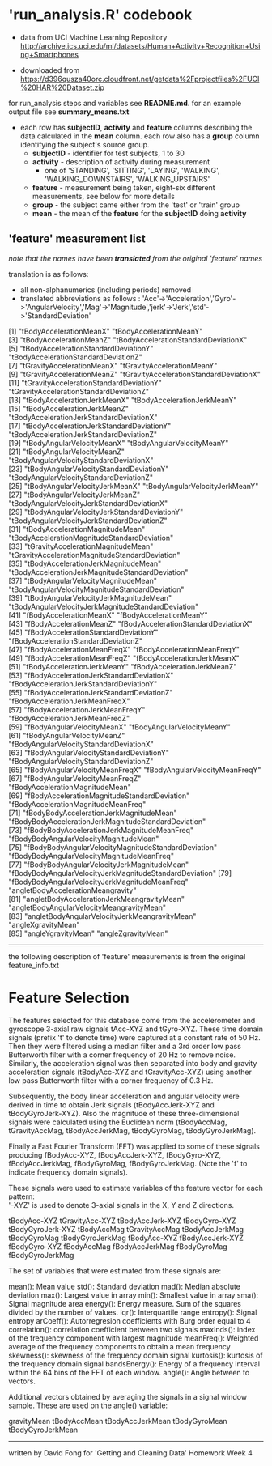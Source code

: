 # 'run_analysis.R' codebook

* data from UCI Machine Learning Repository
http://archive.ics.uci.edu/ml/datasets/Human+Activity+Recognition+Using+Smartphones

* downloaded from 
https://d396qusza40orc.cloudfront.net/getdata%2Fprojectfiles%2FUCI%20HAR%20Dataset.zip


for run_analysis steps and variables see **README.md**.
for an example output file see **summary_means.txt**

* each row has **subjectID**, **activity** and **feature** columns describing the data calculated in the **mean** column. each row also has a **group** column identifying the subject's source group.
  * **subjectID** - identifier for test subjects, 1 to 30
  * **activity** - description of activity during measurement
    * one of 'STANDING', 'SITTING', 'LAYING', 'WALKING', 'WALKING_DOWNSTAIRS', 'WALKING_UPSTAIRS'
  * **feature** - measurement being taken, eight-six different measurements, see below for more details
  * **group** - the subject came either from the 'test' or 'train' group
  * **mean** - the mean of the **feature** for the **subjectID** doing **activity**

## 'feature' measurement list

*note that the names have been **translated** from the original 'feature' names*

translation is as follows:
* all non-alphanumerics (including periods) removed
* translated abbreviations as follows : 'Acc'->'Acceleration','Gyro'->'AngularVelocity','Mag'->'Magnitude','jerk'->'Jerk','std'->'StandardDeviation'

 [1] "tBodyAccelerationMeanX"                                 "tBodyAccelerationMeanY"                                
 [3] "tBodyAccelerationMeanZ"                                 "tBodyAccelerationStandardDeviationX"                   
 [5] "tBodyAccelerationStandardDeviationY"                    "tBodyAccelerationStandardDeviationZ"                   
 [7] "tGravityAccelerationMeanX"                              "tGravityAccelerationMeanY"                             
 [9] "tGravityAccelerationMeanZ"                              "tGravityAccelerationStandardDeviationX"                
[11] "tGravityAccelerationStandardDeviationY"                 "tGravityAccelerationStandardDeviationZ"                
[13] "tBodyAccelerationJerkMeanX"                             "tBodyAccelerationJerkMeanY"                            
[15] "tBodyAccelerationJerkMeanZ"                             "tBodyAccelerationJerkStandardDeviationX"               
[17] "tBodyAccelerationJerkStandardDeviationY"                "tBodyAccelerationJerkStandardDeviationZ"               
[19] "tBodyAngularVelocityMeanX"                              "tBodyAngularVelocityMeanY"                             
[21] "tBodyAngularVelocityMeanZ"                              "tBodyAngularVelocityStandardDeviationX"                
[23] "tBodyAngularVelocityStandardDeviationY"                 "tBodyAngularVelocityStandardDeviationZ"                
[25] "tBodyAngularVelocityJerkMeanX"                          "tBodyAngularVelocityJerkMeanY"                         
[27] "tBodyAngularVelocityJerkMeanZ"                          "tBodyAngularVelocityJerkStandardDeviationX"            
[29] "tBodyAngularVelocityJerkStandardDeviationY"             "tBodyAngularVelocityJerkStandardDeviationZ"            
[31] "tBodyAccelerationMagnitudeMean"                         "tBodyAccelerationMagnitudeStandardDeviation"           
[33] "tGravityAccelerationMagnitudeMean"                      "tGravityAccelerationMagnitudeStandardDeviation"        
[35] "tBodyAccelerationJerkMagnitudeMean"                     "tBodyAccelerationJerkMagnitudeStandardDeviation"       
[37] "tBodyAngularVelocityMagnitudeMean"                      "tBodyAngularVelocityMagnitudeStandardDeviation"        
[39] "tBodyAngularVelocityJerkMagnitudeMean"                  "tBodyAngularVelocityJerkMagnitudeStandardDeviation"    
[41] "fBodyAccelerationMeanX"                                 "fBodyAccelerationMeanY"                                
[43] "fBodyAccelerationMeanZ"                                 "fBodyAccelerationStandardDeviationX"                   
[45] "fBodyAccelerationStandardDeviationY"                    "fBodyAccelerationStandardDeviationZ"                   
[47] "fBodyAccelerationMeanFreqX"                             "fBodyAccelerationMeanFreqY"                            
[49] "fBodyAccelerationMeanFreqZ"                             "fBodyAccelerationJerkMeanX"                            
[51] "fBodyAccelerationJerkMeanY"                             "fBodyAccelerationJerkMeanZ"                            
[53] "fBodyAccelerationJerkStandardDeviationX"                "fBodyAccelerationJerkStandardDeviationY"               
[55] "fBodyAccelerationJerkStandardDeviationZ"                "fBodyAccelerationJerkMeanFreqX"                        
[57] "fBodyAccelerationJerkMeanFreqY"                         "fBodyAccelerationJerkMeanFreqZ"                        
[59] "fBodyAngularVelocityMeanX"                              "fBodyAngularVelocityMeanY"                             
[61] "fBodyAngularVelocityMeanZ"                              "fBodyAngularVelocityStandardDeviationX"                
[63] "fBodyAngularVelocityStandardDeviationY"                 "fBodyAngularVelocityStandardDeviationZ"                
[65] "fBodyAngularVelocityMeanFreqX"                          "fBodyAngularVelocityMeanFreqY"                         
[67] "fBodyAngularVelocityMeanFreqZ"                          "fBodyAccelerationMagnitudeMean"                        
[69] "fBodyAccelerationMagnitudeStandardDeviation"            "fBodyAccelerationMagnitudeMeanFreq"                    
[71] "fBodyBodyAccelerationJerkMagnitudeMean"                 "fBodyBodyAccelerationJerkMagnitudeStandardDeviation"   
[73] "fBodyBodyAccelerationJerkMagnitudeMeanFreq"             "fBodyBodyAngularVelocityMagnitudeMean"                 
[75] "fBodyBodyAngularVelocityMagnitudeStandardDeviation"     "fBodyBodyAngularVelocityMagnitudeMeanFreq"             
[77] "fBodyBodyAngularVelocityJerkMagnitudeMean"              "fBodyBodyAngularVelocityJerkMagnitudeStandardDeviation"
[79] "fBodyBodyAngularVelocityJerkMagnitudeMeanFreq"          "angletBodyAccelerationMeangravity"                     
[81] "angletBodyAccelerationJerkMeangravityMean"              "angletBodyAngularVelocityMeangravityMean"              
[83] "angletBodyAngularVelocityJerkMeangravityMean"           "angleXgravityMean"                                     
[85] "angleYgravityMean"                                      "angleZgravityMean"  

-----------------------------------

the following description of 'feature' measurements is from the original feature_info.txt

Feature Selection 
=================

The features selected for this database come from the accelerometer and gyroscope 3-axial raw signals tAcc-XYZ and tGyro-XYZ. These time domain signals (prefix 't' to denote time) were captured at a constant rate of 50 Hz. Then they were filtered using a median filter and a 3rd order low pass Butterworth filter with a corner frequency of 20 Hz to remove noise. Similarly, the acceleration signal was then separated into body and gravity acceleration signals (tBodyAcc-XYZ and tGravityAcc-XYZ) using another low pass Butterworth filter with a corner frequency of 0.3 Hz. 

Subsequently, the body linear acceleration and angular velocity were derived in time to obtain Jerk signals (tBodyAccJerk-XYZ and tBodyGyroJerk-XYZ). Also the magnitude of these three-dimensional signals were calculated using the Euclidean norm (tBodyAccMag, tGravityAccMag, tBodyAccJerkMag, tBodyGyroMag, tBodyGyroJerkMag). 

Finally a Fast Fourier Transform (FFT) was applied to some of these signals producing fBodyAcc-XYZ, fBodyAccJerk-XYZ, fBodyGyro-XYZ, fBodyAccJerkMag, fBodyGyroMag, fBodyGyroJerkMag. (Note the 'f' to indicate frequency domain signals). 

These signals were used to estimate variables of the feature vector for each pattern:  
'-XYZ' is used to denote 3-axial signals in the X, Y and Z directions.

tBodyAcc-XYZ
tGravityAcc-XYZ
tBodyAccJerk-XYZ
tBodyGyro-XYZ
tBodyGyroJerk-XYZ
tBodyAccMag
tGravityAccMag
tBodyAccJerkMag
tBodyGyroMag
tBodyGyroJerkMag
fBodyAcc-XYZ
fBodyAccJerk-XYZ
fBodyGyro-XYZ
fBodyAccMag
fBodyAccJerkMag
fBodyGyroMag
fBodyGyroJerkMag

The set of variables that were estimated from these signals are: 

mean(): Mean value
std(): Standard deviation
mad(): Median absolute deviation 
max(): Largest value in array
min(): Smallest value in array
sma(): Signal magnitude area
energy(): Energy measure. Sum of the squares divided by the number of values. 
iqr(): Interquartile range 
entropy(): Signal entropy
arCoeff(): Autorregresion coefficients with Burg order equal to 4
correlation(): correlation coefficient between two signals
maxInds(): index of the frequency component with largest magnitude
meanFreq(): Weighted average of the frequency components to obtain a mean frequency
skewness(): skewness of the frequency domain signal 
kurtosis(): kurtosis of the frequency domain signal 
bandsEnergy(): Energy of a frequency interval within the 64 bins of the FFT of each window.
angle(): Angle between to vectors.

Additional vectors obtained by averaging the signals in a signal window sample. These are used on the angle() variable:

gravityMean
tBodyAccMean
tBodyAccJerkMean
tBodyGyroMean
tBodyGyroJerkMean

---------------------------------------------

written by David Fong for 'Getting and Cleaning Data' Homework Week 4
